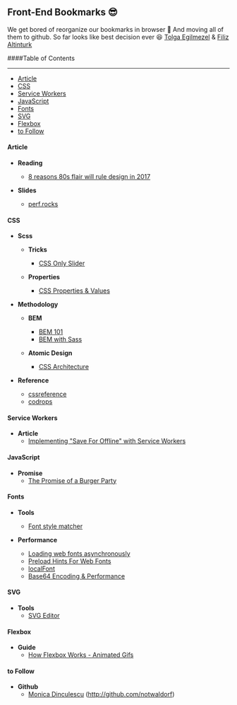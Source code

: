 ## Front-End Bookmarks :sunglasses:

We get bored of reorganize our bookmarks in browser :punch: And moving all of them to github. So far looks like best decision ever :laughing: [Tolga Egilmezel](https://github.com/Tolga-Egilmezel/) & [Filiz Altinturk](https://github.com/filiz137/)

####Table of Contents

---

+ [Article](#article)
+ [CSS](#css)
+ [Service Workers](#serviceworkers)
+ [JavaScript](#javascript)
+ [Fonts](#fonts)
+ [SVG](#svg)
+ [Flexbox](#flexbox)
+ [to Follow](#tofollow)

#### Article

- __Reading__
  + [8 reasons 80s flair will rule design in 2017](http://www.webdesignerdepot.com/2017/01/8-reasons-80s-flair-will-rule-design-in-2017/)
  
- __Slides__
  + [perf.rocks](http://perf.rocks/)

#### CSS

- __Scss__
  - __Tricks__
    + [CSS Only Slider](https://blog.significa.pt/css-only-slider-71727effff0b#.3fmdqg71g)
    
  - __Properties__
    + [CSS Properties & Values](https://css-tricks.com/lets-look-50-interesting-css-properties-values/)
    
- __Methodology__
  - __BEM__
    + [BEM 101](https://css-tricks.com/bem-101/)
    + [BEM with Sass](http://alwaystwisted.com/articles/2014-02-27-even-easier-bem-ing-with-sass-33)
    
  - __Atomic Design__
    + [CSS Architecture](http://bradfrost.com/blog/post/css-architecture-for-design-systems/)

- __Reference__
  + [cssreference](http://cssreference.io/)
  + [codrops](https://tympanus.net/codrops/css_reference/)

#### Service Workers

- __Article__
  + [Implementing "Save For Offline" with Service Workers](https://una.im/save-offline/#💁)

#### JavaScript

- __Promise__
  + [The Promise of a Burger Party](http://kosamari.com/notes/the-promise-of-a-burger-party)

#### Fonts

- __Tools__
  + [Font style matcher](https://meowni.ca/font-style-matcher/)

- __Performance__
  + [Loading web fonts asynchronously](https://calendar.perfplanet.com/2016/loading-web-fonts-asynchronously/)
  + [Preload Hints For Web Fonts](http://bramstein.com/writing/preload-hints-for-web-fonts.html)
  + [localFont](https://jaicab.com/localFont/)
  + [Base64 Encoding & Performance](https://csswizardry.com/2017/02/base64-encoding-and-performance/)
  
#### SVG

- __Tools__
  + [SVG Editor](http://petercollingridge.appspot.com/svg-editor/)
  
#### Flexbox
- __Guide__
  + [How Flexbox Works - Animated Gifs](https://medium.freecodecamp.com/an-animated-guide-to-flexbox-d280cf6afc35#.5ma2qqf5l)

#### to Follow

- __Github__
  + [Monica Dinculescu](http://meowni.ca) (http://github.com/notwaldorf)
